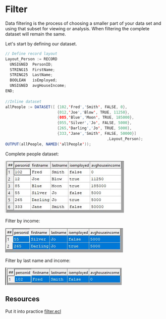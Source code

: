 # Filter

Data filtering is the process of choosing a smaller part of your data set and using that subset for viewing or analysis. When filtering the complete dataset will remain the same.

Let's start by defining our dataset.

```java
// Define record layout
Layout_Person := RECORD
  UNSIGNED  PersonID;
  STRING15  FirstName;
  STRING25  LastName;
  BOOLEAN   isEmployed;
  UNSIGNED  avgHouseIncome;
END;

//Inline dataset
allPeople := DATASET([ {102,'Fred','Smith', FALSE, 0},
                       {012,'Joe','Blow', TRUE, 11250},
                       {085,'Blue','Moon', TRUE, 185000},
                       {055,'Silver','Jo', FALSE, 5000},
                       {265,'Darling','Jo', TRUE, 5000},
                       {333,'Jane','Smith', FALSE, 50000}]
											 ,Layout_Person);
OUTPUT(allPeople, NAMED('allPeople'));
```

Complete people dataset:

![Complete People Dataset](./Images/allPeople.JPG)

Filter by income:

![Filter Income](./Images/Poeple_FilterIncome.JPG)

Filter by last name and income:

![Filter last-name income](./Images/PeopleAndFilter.JPG)

## Resources

Put it into practice [filter.ecl](https://ide.hpccsystems.com/workspaces/share/291d17d9-e5cb-4fac-83c2-ac5997c28a31)
